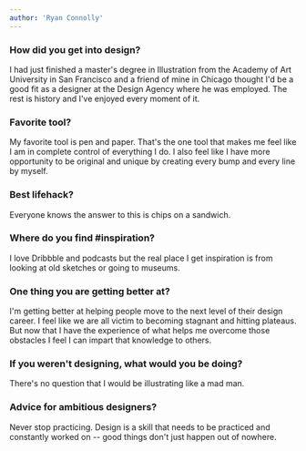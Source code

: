 ```yaml
---
author: 'Ryan Connolly'
---
```


### How did you get into design?

I had just finished a master's degree in Illustration from the Academy of Art University in San Francisco and a friend of mine in Chicago thought I'd be a good fit as a designer at the Design Agency where he was employed. The rest is history and I've enjoyed every moment of it.

### Favorite tool?

My favorite tool is pen and paper. That's the one tool that makes me feel like I am in complete control of everything I do. I also feel like I have more opportunity to be original and unique by creating every bump and every line by myself.

### Best lifehack?

Everyone knows the answer to this is chips on a sandwich.

### Where do you find #inspiration?

I love Dribbble and podcasts but the real place I get inspiration is from looking at old sketches or going to museums.

### One thing you are getting better at?

I'm getting better at helping people move to the next level of their design career. I feel like we are all victim to becoming stagnant and hitting plateaus. But now that I have the experience of what helps me overcome those obstacles I feel I can impart that knowledge to others.

### If you weren't designing, what would you be doing?

There's no question that I would be illustrating like a mad man.

### Advice for ambitious designers?

Never stop practicing. Design is a skill that needs to be practiced and constantly worked on -- good things don't just happen out of nowhere.
